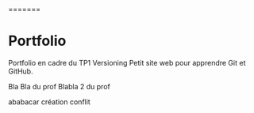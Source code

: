 =======
# Portfolio
Portfolio en cadre du TP1 Versioning
Petit site web pour apprendre Git et GitHub.

Bla Bla du prof
Blabla 2 du prof

ababacar création conflit